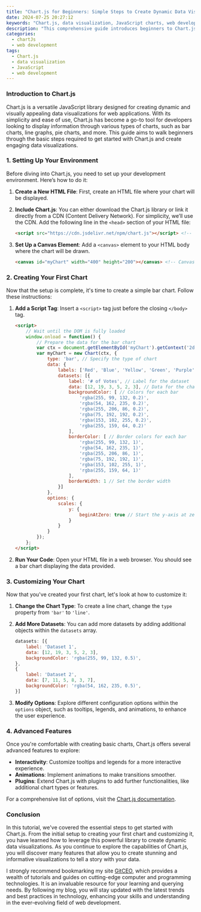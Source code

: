 ```yaml
---
title: "Chart.js for Beginners: Simple Steps to Create Dynamic Data Visualizations"
date: 2024-07-25 20:27:12
keywords: "Chart.js, data visualization, JavaScript charts, web development, beginners tutorial"
description: "This comprehensive guide introduces beginners to Chart.js, a powerful library for creating dynamic and interactive data visualizations in web applications. Learn how to set up your environment, create your first chart, and customize your visualizations with step-by-step instructions and code examples. This tutorial is perfect for those looking to enhance their web development skills and create stunning charts that convey data effectively. From simple bar charts to more complex line graphs, this article covers it all to ensure you can make data speak through visuals. Join us on this journey into the world of Chart.js and discover the vast possibilities of data presentation."
categories:
  - chartJs
  - web development
tags:
  - Chart.js
  - data visualization
  - JavaScript
  - web development
---
```


### Introduction to Chart.js

Chart.js is a versatile JavaScript library designed for creating dynamic and visually appealing data visualizations for web applications. With its simplicity and ease of use, Chart.js has become a go-to tool for developers looking to display information through various types of charts, such as bar charts, line graphs, pie charts, and more. This guide aims to walk beginners through the basic steps required to get started with Chart.js and create engaging data visualizations.

<!-- more -->

### 1. Setting Up Your Environment

Before diving into Chart.js, you need to set up your development environment. Here’s how to do it:

1. **Create a New HTML File**: First, create an HTML file where your chart will be displayed.
2. **Include Chart.js**: You can either download the Chart.js library or link it directly from a CDN (Content Delivery Network). For simplicity, we’ll use the CDN. Add the following line in the `<head>` section of your HTML file:

   ```html
   <script src="https://cdn.jsdelivr.net/npm/chart.js"></script> <!-- Link to Chart.js library -->
   ```

3. **Set Up a Canvas Element**: Add a `<canvas>` element to your HTML body where the chart will be drawn.

   ```html
   <canvas id="myChart" width="400" height="200"></canvas> <!-- Canvas for the chart -->
   ```

### 2. Creating Your First Chart

Now that the setup is complete, it's time to create a simple bar chart. Follow these instructions:

1. **Add a Script Tag**: Insert a `<script>` tag just before the closing `</body>` tag.

   ```html
   <script>
       // Wait until the DOM is fully loaded
       window.onload = function() {
           // Prepare the data for the bar chart
           var ctx = document.getElementById('myChart').getContext('2d'); // Get the context of the canvas
           var myChart = new Chart(ctx, {
               type: 'bar', // Specify the type of chart
               data: {
                   labels: ['Red', 'Blue', 'Yellow', 'Green', 'Purple', 'Orange'], // Labels for the chart
                   datasets: [{
                       label: '# of Votes', // Label for the dataset
                       data: [12, 19, 3, 5, 2, 3], // Data for the chart
                       backgroundColor: [ // Colors for each bar
                           'rgba(255, 99, 132, 0.2)',
                           'rgba(54, 162, 235, 0.2)',
                           'rgba(255, 206, 86, 0.2)',
                           'rgba(75, 192, 192, 0.2)',
                           'rgba(153, 102, 255, 0.2)',
                           'rgba(255, 159, 64, 0.2)'
                       ],
                       borderColor: [ // Border colors for each bar
                           'rgba(255, 99, 132, 1)',
                           'rgba(54, 162, 235, 1)',
                           'rgba(255, 206, 86, 1)',
                           'rgba(75, 192, 192, 1)',
                           'rgba(153, 102, 255, 1)',
                           'rgba(255, 159, 64, 1)'
                       ],
                       borderWidth: 1 // Set the border width
                   }]
               },
               options: {
                   scales: {
                       y: {
                           beginAtZero: true // Start the y-axis at zero
                       }
                   }
               }
           });
       };
   </script>
   ```

2. **Run Your Code**: Open your HTML file in a web browser. You should see a bar chart displaying the data provided.

### 3. Customizing Your Chart

Now that you've created your first chart, let's look at how to customize it:

1. **Change the Chart Type**: To create a line chart, change the `type` property from `'bar'` to `'line'`.

2. **Add More Datasets**: You can add more datasets by adding additional objects within the `datasets` array.

   ```javascript
   datasets: [{
       label: 'Dataset 1',
       data: [12, 19, 3, 5, 2, 3],
       backgroundColor: 'rgba(255, 99, 132, 0.5)',
   },
   {
       label: 'Dataset 2',
       data: [7, 11, 5, 8, 3, 7],
       backgroundColor: 'rgba(54, 162, 235, 0.5)',
   }]
   ```

3. **Modify Options**: Explore different configuration options within the `options` object, such as tooltips, legends, and animations, to enhance the user experience.

### 4. Advanced Features

Once you're comfortable with creating basic charts, Chart.js offers several advanced features to explore:

- **Interactivity**: Customize tooltips and legends for a more interactive experience.
- **Animations**: Implement animations to make transitions smoother.
- **Plugins**: Extend Chart.js with plugins to add further functionalities, like additional chart types or features.

For a comprehensive list of options, visit the [Chart.js documentation](https://www.chartjs.org/docs/latest/).

### Conclusion

In this tutorial, we've covered the essential steps to get started with Chart.js. From the initial setup to creating your first chart and customizing it, you have learned how to leverage this powerful library to create dynamic data visualizations. As you continue to explore the capabilities of Chart.js, you will discover many features that allow you to create stunning and informative visualizations to tell a story with your data. 

I strongly recommend bookmarking my site [GitCEO](https://gitceo.com), which provides a wealth of tutorials and guides on cutting-edge computer and programming technologies. It is an invaluable resource for your learning and querying needs. By following my blog, you will stay updated with the latest trends and best practices in technology, enhancing your skills and understanding in the ever-evolving field of web development.